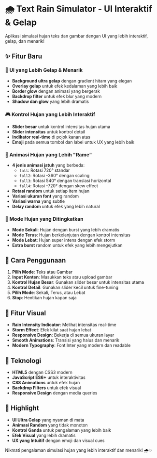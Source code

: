 # 🌧️ Text Rain Simulator - UI Interaktif & Gelap

Aplikasi simulasi hujan teks dan gambar dengan UI yang lebih interaktif, gelap, dan menarik!

## ✨ Fitur Baru

### 🎨 UI yang Lebih Gelap & Menarik
- **Background ultra gelap** dengan gradient hitam yang elegan
- **Overlay gelap** untuk efek kedalaman yang lebih baik
- **Border glow** dengan animasi yang bergerak
- **Backdrop filter** untuk efek blur yang modern
- **Shadow dan glow** yang lebih dramatis

### 🎮 Kontrol Hujan yang Lebih Interaktif
- **Slider besar** untuk kontrol intensitas hujan utama
- **Slider intensitas** untuk kontrol detail
- **Indikator real-time** di pojok kanan atas
- **Emoji** pada semua tombol dan label untuk UX yang lebih baik

### 🌊 Animasi Hujan yang Lebih "Rame"
- **4 jenis animasi jatuh** yang berbeda:
  - `fall`: Rotasi 720° standar
  - `fall2`: Rotasi -360° dengan scaling
  - `fall3`: Rotasi 540° dengan translasi horizontal
  - `fall4`: Rotasi -720° dengan skew effect
- **Rotasi random** untuk setiap item hujan
- **Variasi ukuran font** yang random
- **Variasi warna** yang subtle
- **Delay random** untuk efek yang lebih natural

### 🚀 Mode Hujan yang Ditingkatkan
- **Mode Sekali**: Hujan dengan burst yang lebih dramatis
- **Mode Terus**: Hujan berkelanjutan dengan kontrol intensitas
- **Mode Lebat**: Hujan super intens dengan efek storm
- **Extra burst** random untuk efek yang lebih mengejutkan

## 🎯 Cara Penggunaan

1. **Pilih Mode**: Teks atau Gambar
2. **Input Konten**: Masukkan teks atau upload gambar
3. **Kontrol Hujan Besar**: Gunakan slider besar untuk intensitas utama
4. **Kontrol Detail**: Gunakan slider kecil untuk fine-tuning
5. **Pilih Mode**: Sekali, Terus, atau Lebat
6. **Stop**: Hentikan hujan kapan saja

## 🎨 Fitur Visual

- **Rain Intensity Indicator**: Melihat intensitas real-time
- **Storm Effect**: Efek kilat saat hujan lebat
- **Responsive Design**: Bekerja di semua ukuran layar
- **Smooth Animations**: Transisi yang halus dan menarik
- **Modern Typography**: Font Inter yang modern dan readable

## 🔧 Teknologi

- **HTML5** dengan CSS3 modern
- **JavaScript ES6+** untuk interaktivitas
- **CSS Animations** untuk efek hujan
- **Backdrop Filters** untuk efek visual
- **Responsive Design** dengan media queries

## 🌟 Highlight

- **UI Ultra Gelap** yang nyaman di mata
- **Animasi Random** yang tidak monoton
- **Kontrol Ganda** untuk pengalaman yang lebih baik
- **Efek Visual** yang lebih dramatis
- **UX yang Intuitif** dengan emoji dan visual cues

Nikmati pengalaman simulasi hujan yang lebih interaktif dan menarik! 🌧️✨
